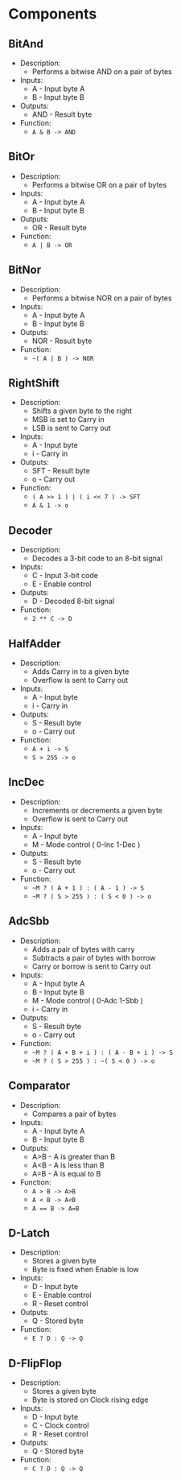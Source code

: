 # Components

## BitAnd
- Description:
  - Performs a bitwise AND on a pair of bytes
- Inputs:
  - A - Input byte A
  - B - Input byte B
- Outputs:
  - AND - Result byte
- Function:
  - `A & B -> AND`

## BitOr
- Description:
  - Performs a bitwise OR on a pair of bytes
- Inputs:
  - A - Input byte A
  - B - Input byte B
- Outputs:
  - OR - Result byte
- Function:
  - `A | B -> OR`

## BitNor
- Description:
  - Performs a bitwise NOR on a pair of bytes
- Inputs:
  - A - Input byte A
  - B - Input byte B
- Outputs:
  - NOR - Result byte
- Function:
  - `~( A | B ) -> NOR`

## RightShift 
- Description:
  - Shifts a given byte to the right
  - MSB is set to Carry in
  - LSB is sent to Carry out
- Inputs:
  - A - Input byte
  - i - Carry in
- Outputs:
  - SFT - Result byte
  - o - Carry out
- Function:
  - `( A >> 1 ) | ( i << 7 ) -> SFT`
  - `A & 1 -> o`

## Decoder
- Description:
  - Decodes a 3-bit code to an 8-bit signal
- Inputs:
  - C - Input 3-bit code
  - E - Enable control
- Outputs:
  - D - Decoded 8-bit signal
- Function:
  - `2 ** C -> D`

## HalfAdder
- Description:
  - Adds Carry in to a given byte
  - Overflow is sent to Carry out
- Inputs:
  - A - Input byte
  - i - Carry in
- Outputs:
  - S - Result byte
  - o - Carry out
- Function:
  - `A + i -> S`
  - `S > 255 -> o`

## IncDec
- Description:
  - Increments or decrements a given byte
  - Overflow is sent to Carry out
- Inputs:
  - A - Input byte
  - M - Mode control ( 0-Inc 1-Dec )
- Outputs:
  - S - Result byte
  - o - Carry out
- Function:
  - `~M ? ( A + 1 ) : ( A - 1 ) -> S`
  - `~M ? ( S > 255 ) : ( S < 0 ) -> o`

## AdcSbb
- Description:
  - Adds a pair of bytes with carry
  - Subtracts a pair of bytes with borrow
  - Carry or borrow is sent to Carry out
- Inputs:
  - A - Input byte A
  - B - Input byte B
  - M - Mode control ( 0-Adc 1-Sbb )
  - i - Carry in
- Outputs:
  - S - Result byte
  - o - Carry out
- Function:
  - `~M ? ( A + B + i ) : ( A - B + i ) -> S`
  - `~M ? ( S > 255 ) : ~( S < 0 ) -> o`

## Comparator
- Description:
  - Compares a pair of bytes
- Inputs:
  - A - Input byte A
  - B - Input byte B
- Outputs:
  - A\>B - A is greater than B
  - A\<B - A is less than B
  - A=B - A is equal to B
- Function:
  - `A > B -> A>B`
  - `A < B -> A<B`
  - `A == B -> A=B`

## D-Latch
- Description:
  - Stores a given byte
  - Byte is fixed when Enable is low
- Inputs:
  - D - Input byte
  - E - Enable control
  - R - Reset control
- Outputs:
  - Q - Stored byte
- Function:
  - `E ? D : Q -> Q`

## D-FlipFlop
- Description:
  - Stores a given byte
  - Byte is stored on Clock rising edge
- Inputs:
  - D - Input byte
  - C - Clock control
  - R - Reset control
- Outputs:
  - Q - Stored byte
- Function:
  - `C ? D : Q -> Q`

